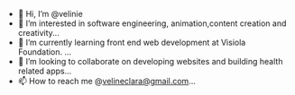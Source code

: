 - 👋 Hi, I’m @velinie
- 👀 I’m interested in software engineering, animation,content creation and creativity...
- 🌱 I’m currently learning front end web development at Visiola Foundation. ...
- 💞️ I’m looking to collaborate on  developing websites and building health related apps...
- 📫 How to reach me @velineclara@gmail.com...

<!---
velinie/velinie is a ✨ special ✨ repository because its `README.md` (this file) appears on your GitHub profile.
You can click the Preview link to take a look at your changes.
--->
